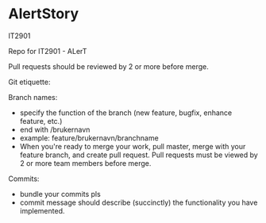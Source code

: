# AlertStory
IT2901

Repo for IT2901 - ALerT

Pull requests should be reviewed by 2 or more before merge.

Git etiquette:

Branch names:
- specify the function of the branch (new feature, bugfix, enhance feature, etc.)
- end with /brukernavn
- example: feature/brukernavn/branchname
- When you're ready to merge your work, pull master, merge with your feature branch, and create pull request. Pull requests must be viewed by 2 or more team members before merge.

Commits:
- bundle your commits pls
- commit message should describe (succinctly) the functionality you have implemented.
